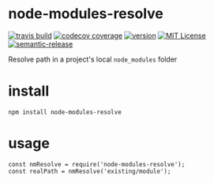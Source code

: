 # node-modules-resolve

[![travis build](https://img.shields.io/travis/sneas/node-modules-resolve.svg?style=flat-square&maxAge=2592000)](https://travis-ci.org/sneas/node-modules-resolve)
[![codecov coverage](https://img.shields.io/codecov/c/github/sneas/node-modules-resolve.svg?style=flat-square)](https://codecov.io/github/sneas/node-modules-resolve)
[![version](https://img.shields.io/npm/v/node-modules-resolve.svg?style=flat-square)](http://npm.im/node-modules-resolve)
[![MIT License](https://img.shields.io/npm/l/node-modules-resolve.svg?style=flat-square)](http://opensource.org/licenses/MIT)
[![semantic-release](https://img.shields.io/badge/%20%20%F0%9F%93%A6%F0%9F%9A%80-semantic--release-e10079.svg?style=flat-square)](https://github.com/semantic-release/semantic-release)


Resolve path in a project's local `node_modules` folder

# install
```
npm install node-modules-resolve
```

# usage

```
const nmResolve = require('node-modules-resolve');
const realPath = nmResolve('existing/module');
```